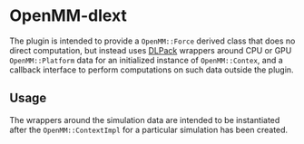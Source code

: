 # OpenMM-dlext

The plugin is intended to provide a `OpenMM::Force` derived class that does no direct
computation, but instead uses [DLPack](https://github.com/dmlc/dlpack) wrappers around CPU
or GPU `OpenMM::Platform` data for an initialized instance of `OpenMM::Contex`, and a
callback interface to perform computations on such data outside the plugin.

## Usage

The wrappers around the simulation data are intended to be instantiated after the
`OpenMM::ContextImpl` for a particular simulation has been created.
